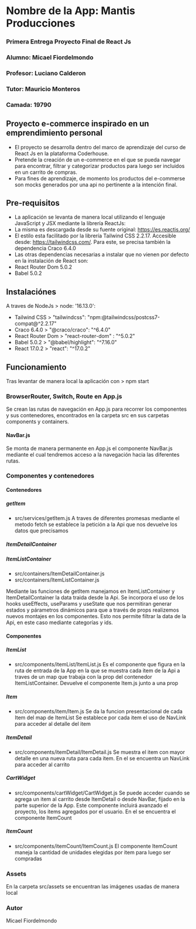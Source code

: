 # Nombre de la App: Mantis Producciones
### Primera Entrega Proyecto Final de React Js
### Alumno: Micael Fiordelmondo
### Profesor: Luciano Calderon
### Tutor: Mauricio Monteros
### Camada: 19790


## Proyecto e-commerce inspirado en un emprendimiento personal 
* El proyecto se desarrolla dentro del marco de aprendizaje del curso de React Js en la plataforma Coderhouse.
* Pretende la creación de un e-commerce en el que se pueda navegar para encontrar, filtrar y categorizar productos para luego ser incluidos en un carrito de compras.
* Para fines de aprendizaje, de momento los productos del e-commerse son mocks generados por una api no pertinente a la intención final.

## Pre-requisitos
* La aplicación se levanta de manera local utilizando el lenguaje JavaScript y JSX mediante la librería ReactJs: 
* La misma es descargada desde su fuente original: https://es.reactjs.org/
* El estilo esta facilitado por la librería Tailwind CSS 2.2.17. Accesible desde: https://tailwindcss.com/. Para este, se precisa también la dependencia Craco 6.4.0
* Las otras dependencias necesarias a instalar que no vienen por defecto en la instalación de React son:
* React Router Dom 5.0.2
* Babel 5.0.2

## Instalaciónes
A traves de NodeJs > node: '16.13.0':

* Tailwind CSS > "tailwindcss": "npm:@tailwindcss/postcss7-compat@^2.2.17"
* Craco 6.4.0 > "@craco/craco": "^6.4.0"
* React Router Dom > "react-router-dom" :    "^5.0.2"
* Babel 5.0.2 > "@babel/highlight": "^7.16.0"
* React 17.0.2 > "react": "^17.0.2"

## Funcionamiento
Tras levantar de manera local la aplicación con > npm start

### BrowserRouter, Switch, Route en App.js
Se crean las rutas de navegación en App.js para recorrer los componentes y sus contenedores, encontrados en la carpeta src en sus carpetas components y containers.
#### NavBar.js
Se monta de manera permanente en App.js el componente NavBar.js mediante el cual tendremos acceso a la navegación hacia las diferentes rutas.

### Componentes y contenedores

#### Contenedores

##### getItem
* src/services/getItem.js
A traves de diferentes promesas mediante el metodo fetch se establece la petición a la Api que nos devuelve los datos que precisamos

##### ItemDetailContainer 
##### ItemListContainer
* src/containers/ItemDetailContainer.js
* src/containers/ItemListContainer.js

Mediante las funciones de getItem manejamos en ItemListContainer y ItemDetailContainer la data traida desde la Api.
Se incorpora el uso de los hooks useEffects, useParams y useState que nos permitiran generar estados y párametros dinámicos para que a través de props realizemos nuevos montajes en los componentes.
Esto nos permite filtrar la data de la Api, en este caso mediante categorías y ids.


#### Componentes

##### ItemList
* src/components/itemList/ItemList.js
Es el componente que figura en la ruta de entrada de la App en la que se muestra cada item de la Api a traves de un map que trabaja con la prop del contenedor ItemListContainer.
Devuelve el componente Item.js junto a una prop

##### Item
* src/components/item/Item.js
Se da la funcion presentacional de cada Item del map de ItemList
Se establece por cada item el uso de NavLink para acceder al detalle del item

##### ItemDetail
* src/components/itemDetail/ItemDetail.js
Se muestra el item con mayor detalle en una nueva ruta para cada item.
En el se encuentra un NavLink para acceder al carrito

##### CartWidget
* src/components/cartWidget/CartWidget.js
Se puede acceder cuando se agrega un item al carrito desde ItemDetail o desde NavBar, fijado en la parte superior de la App. 
Este componente incluirá avanzado el proyecto, los items agregados por el usuario.
En el se encuentra el componente ItemCount

##### ItemCount
* src/components/itemCount/ItemCount.js
El componente ItemCount maneja la cantidad de unidades elegidas por item para luego ser compradas

### Assets
En la carpeta src/assets se encuentran las imágenes usadas de manera local

### Autor
Micael Fiordelmondo
